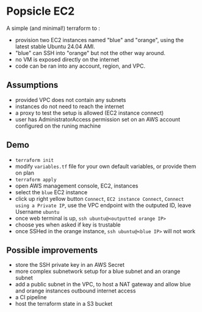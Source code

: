 # Popsicle EC2

A simple (and minimal!) terraform to :

- provision two EC2 instances named "blue" and "orange", using the latest stable Ubuntu 24.04 AMI.
- "blue" can SSH into "orange" but not the other way around.
- no VM is exposed directly on the internet
- code can be ran into any account, region, and VPC.


## Assumptions 

- provided VPC does not contain any subnets
- instances do not need to reach the internet 
- a proxy to test the setup is allowed (EC2 instance connect)
- user has AdministratorAccess permission set on an AWS account configured on the runing machine 

## Demo

- `terraform init`
- modify `variables.tf` file for your own default variables, or provide them on plan
- `terraform apply`
- open AWS management console, EC2, instances
- select the `blue` EC2 instance
- click up right yellow button `Connect`, `EC2 instance Connect`, `Connect using a Private IP`, use the VPC endpoint with the outputed ID, leave Username `ubuntu`
- once web terminal is up, `ssh ubuntu@<outputted orange IP>`
- choose yes when asked if key is trustable
- once SSHed in the orange instance, `ssh ubuntu@<blue IP>` will not work

## Possible improvements

- store the SSH private key in an AWS Secret
- more complex subnetwork setup for a blue subnet and an orange subnet 
- add a public subnet in the VPC, to host a NAT gateway and allow blue and orange instances outbound internet access
- a CI pipeline
- host the terraform state in a S3 bucket